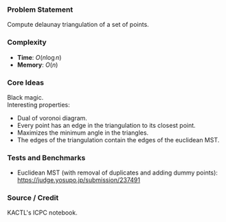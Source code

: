 ### Problem Statement
Compute delaunay triangulation of a set of points.

### Complexity
- **Time**: $O(n \log n)$
- **Memory**: $O(n)$

### Core Ideas
Black magic.<br>
Interesting properties:
- Dual of voronoi diagram.
- Every point has an edge in the triangulation to its closest point.
- Maximizes the minimum angle in the triangles.
- The edges of the triangulation contain the edges of the euclidean MST.

### Tests and Benchmarks
- Euclidean MST (with removal of duplicates and adding dummy points): https://judge.yosupo.jp/submission/237491

### Source / Credit
KACTL's ICPC notebook.